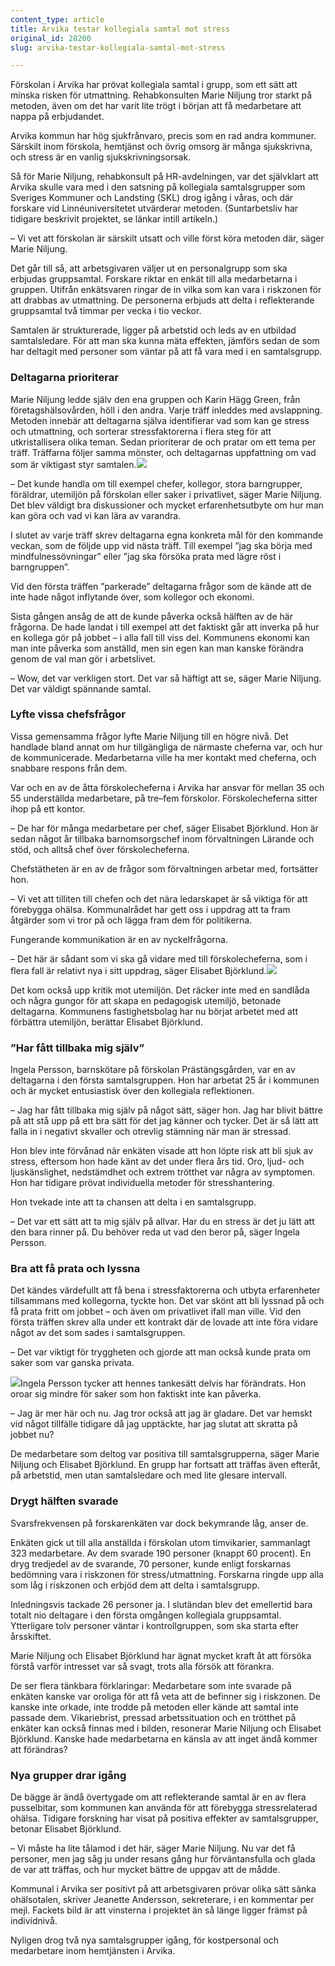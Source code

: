 ```yaml
---
content_type: article
title: Arvika testar kollegiala samtal mot stress
original_id: 28200
slug: arvika-testar-kollegiala-samtal-mot-stress

---
```


Förskolan i Arvika har prövat kollegiala samtal i grupp, som ett sätt att minska risken för utmattning. Rehabkonsulten Marie Niljung tror starkt på metoden, även om det har varit lite trögt i början att få medarbetare att nappa på erbjudandet.

Arvika kommun har hög sjukfrånvaro, precis som en rad andra kommuner. Särskilt inom förskola, hemtjänst och övrig omsorg är många sjukskrivna, och stress är en vanlig sjukskrivningsorsak.

Så för Marie Niljung, rehabkonsult på HR-avdelningen, var det självklart att Arvika skulle vara med i den satsning på kollegiala samtalsgrupper som Sveriges Kommuner och Landsting (SKL) drog igång i våras, och där forskare vid Linnéuniversitetet utvärderar metoden. (Suntarbetsliv har tidigare beskrivit projektet, se länkar intill artikeln.)

– Vi vet att förskolan är särskilt utsatt och ville först köra metoden där, säger Marie Niljung.

Det går till så, att arbetsgivaren väljer ut en personalgrupp som ska erbjudas gruppsamtal. Forskare riktar en enkät till alla medarbetarna i gruppen. Utifrån enkätsvaren ringar de in vilka som kan vara i riskzonen för att drabbas av utmattning. De personerna erbjuds att delta i reflekterande gruppsamtal två timmar per vecka i tio veckor.

Samtalen är strukturerade, ligger på arbetstid och leds av en utbildad samtalsledare. För att man ska kunna mäta effekten, jämförs sedan de som har deltagit med personer som väntar på att få vara med i en samtalsgrupp.

### Deltagarna prioriterar

Marie Niljung ledde själv den ena gruppen och Karin Hägg Green, från företagshälsovården, höll i den andra. Varje träff inleddes med avslappning. Metoden innebär att deltagarna själva identifierar vad som kan ge stress och utmattning, och sorterar stressfaktorerna i flera steg för att utkristallisera olika teman. Sedan prioriterar de och pratar om ett tema per träff. Träffarna följer samma mönster, och deltagarnas uppfattning om vad som är viktigast styr samtalen.[![](https://www.suntarbetsliv.se/wp-content/uploads/2017/10/200x240-marie-niljung-foto-bengt-andersson.jpg)](https://www.suntarbetsliv.se/wp-content/uploads/2017/10/200x240-marie-niljung-foto-bengt-andersson.jpg)

– Det kunde handla om till exempel chefer, kollegor, stora barngrupper, föräldrar, utemiljön på förskolan eller saker i privatlivet, säger Marie Niljung. Det blev väldigt bra diskussioner och mycket erfarenhetsutbyte om hur man kan göra och vad vi kan lära av varandra.

I slutet av varje träff skrev deltagarna egna konkreta mål för den kommande veckan, som de följde upp vid nästa träff. Till exempel ”jag ska börja med mindfulnessövningar” eller ”jag ska försöka prata med lägre röst i barngruppen”.

Vid den första träffen ”parkerade” deltagarna frågor som de kände att de inte hade något inflytande över, som kollegor och ekonomi.

Sista gången ansåg de att de kunde påverka också hälften av de här frågorna. De hade landat i till exempel att det faktiskt går att inverka på hur en kollega gör på jobbet – i alla fall till viss del. Kommunens ekonomi kan man inte påverka som anställd, men sin egen kan man kanske förändra genom de val man gör i arbetslivet.

– Wow, det var verkligen stort. Det var så häftigt att se, säger Marie Niljung. Det var väldigt spännande samtal.

### Lyfte vissa chefsfrågor

Vissa gemensamma frågor lyfte Marie Niljung till en högre nivå. Det handlade bland annat om hur tillgängliga de närmaste cheferna var, och hur de kommunicerade. Medarbetarna ville ha mer kontakt med cheferna, och snabbare respons från dem.

Var och en av de åtta förskolecheferna i Arvika har ansvar för mellan 35 och 55 underställda medarbetare, på tre–fem förskolor. Förskolecheferna sitter ihop på ett kontor.

– De har för många medarbetare per chef, säger Elisabet Björklund. Hon är sedan något år tillbaka barnomsorgschef inom förvaltningen Lärande och stöd, och alltså chef över förskolecheferna.

Chefstätheten är en av de frågor som förvaltningen arbetar med, fortsätter hon.

– Vi vet att tilliten till chefen och det nära ledarskapet är så viktiga för att förebygga ohälsa. Kommunalrådet har gett oss i uppdrag att ta fram åtgärder som vi tror på och lägga fram dem för politikerna.

Fungerande kommunikation är en av nyckelfrågorna.

– Det här är sådant som vi ska gå vidare med till förskolecheferna, som i flera fall är relativt nya i sitt uppdrag, säger Elisabet Björklund.[![](https://www.suntarbetsliv.se/wp-content/uploads/2017/10/200x240-elisabet-bjorklund-foto-bengt-andersson.jpg)](https://www.suntarbetsliv.se/wp-content/uploads/2017/10/200x240-elisabet-bjorklund-foto-bengt-andersson.jpg)

Det kom också upp kritik mot utemiljön. Det räcker inte med en sandlåda och några gungor för att skapa en pedagogisk utemiljö, betonade deltagarna. Kommunens fastighetsbolag har nu börjat arbetet med att förbättra utemiljön, berättar Elisabet Björklund.

### ”Har fått tillbaka mig själv”

Ingela Persson, barnskötare på förskolan Prästängsgården, var en av deltagarna i den första samtalsgruppen. Hon har arbetat 25 år i kommunen och är mycket entusiastisk över den kollegiala reflektionen.

– Jag har fått tillbaka mig själv på något sätt, säger hon. Jag har blivit bättre på att stå upp på ett bra sätt för det jag känner och tycker. Det är så lätt att falla in i negativt skvaller och otrevlig stämning när man är stressad.

Hon blev inte förvånad när enkäten visade att hon löpte risk att bli sjuk av stress, eftersom hon hade känt av det under flera års tid. Oro, ljud- och ljuskänslighet, nedstämdhet och extrem trötthet var några av symptomen. Hon har tidigare prövat individuella metoder för stresshantering.

Hon tvekade inte att ta chansen att delta i en samtalsgrupp.

– Det var ett sätt att ta mig själv på allvar. Har du en stress är det ju lätt att den bara rinner på. Du behöver reda ut vad den beror på, säger Ingela Persson.

### Bra att få prata och lyssna

Det kändes värdefullt att få bena i stressfaktorerna och utbyta erfarenheter tillsammans med kollegorna, tyckte hon. Det var skönt att bli lyssnad på och få prata fritt om jobbet – och även om privatlivet ifall man ville. Vid den första träffen skrev alla under ett kontrakt där de lovade att inte föra vidare något av det som sades i samtalsgruppen.

– Det var viktigt för tryggheten och gjorde att man också kunde prata om saker som var ganska privata.

[![](https://www.suntarbetsliv.se/wp-content/uploads/2017/10/200x240-ingela-persson-foto-bengt-andersson.jpg)](https://www.suntarbetsliv.se/wp-content/uploads/2017/10/200x240-ingela-persson-foto-bengt-andersson.jpg)Ingela Persson tycker att hennes tankesätt delvis har förändrats. Hon oroar sig mindre för saker som hon faktiskt inte kan påverka.

– Jag är mer här och nu. Jag tror också att jag är gladare. Det var hemskt vid något tillfälle tidigare då jag upptäckte, har jag slutat att skratta på jobbet nu?

De medarbetare som deltog var positiva till samtalsgrupperna, säger Marie Niljung och Elisabet Björklund. En grupp har fortsatt att träffas även efteråt, på arbetstid, men utan samtalsledare och med lite glesare intervall.

### Drygt hälften svarade

Svarsfrekvensen på forskarenkäten var dock bekymrande låg, anser de.

Enkäten gick ut till alla anställda i förskolan utom timvikarier, sammanlagt 323 medarbetare. Av dem svarade 190 personer (knappt 60 procent). En dryg tredjedel av de svarande, 70 personer, kunde enligt forskarnas bedömning vara i riskzonen för stress/utmattning. Forskarna ringde upp alla som låg i riskzonen och erbjöd dem att delta i samtalsgrupp.

Inledningsvis tackade 26 personer ja. I slutändan blev det emellertid bara totalt nio deltagare i den första omgången kollegiala gruppsamtal. Ytterligare tolv personer väntar i kontrollgruppen, som ska starta efter årsskiftet.

Marie Niljung och Elisabet Björklund har ägnat mycket kraft åt att försöka förstå varför intresset var så svagt, trots alla försök att förankra.

De ser flera tänkbara förklaringar: Medarbetare som inte svarade på enkäten kanske var oroliga för att få veta att de befinner sig i riskzonen. De kanske inte orkade, inte trodde på metoden eller kände att samtal inte passade dem. Vikariebrist, pressad arbetssituation och en trötthet på enkäter kan också finnas med i bilden, resonerar Marie Niljung och Elisabet Björklund. Kanske hade medarbetarna en känsla av att inget ändå kommer att förändras?

### Nya grupper drar igång

De bägge är ändå övertygade om att reflekterande samtal är en av flera pusselbitar, som kommunen kan använda för att förebygga stressrelaterad ohälsa. Tidigare forskning har visat på positiva effekter av samtalsgrupper, betonar Elisabet Björklund.

– Vi måste ha lite tålamod i det här, säger Marie Niljung. Nu var det få personer, men jag såg ju under resans gång hur förväntansfulla och glada de var att träffas, och hur mycket bättre de uppgav att de mådde.

Kommunal i Arvika ser positivt på att arbetsgivaren prövar olika sätt sänka ohälsotalen, skriver Jeanette Andersson, sekreterare, i en kommentar per mejl. Fackets bild är att vinsterna i projektet än så länge ligger främst på individnivå.

Nyligen drog två nya samtalsgrupper igång, för kostpersonal och medarbetare inom hemtjänsten i Arvika.

